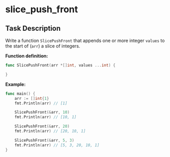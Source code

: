 # slice_push_front

## Task Description

Write a function `SlicePushFront` that appends one or more integer `values` to the start of (`arr`) a slice of integers.

**Function definition:**

```go
func SlicePushFront(arr *[]int, values ...int) {

}
```

**Example:**

```go
func main() {
    arr := []int{1}
    fmt.Println(arr) // [1]

    SlicePushFront(&arr, 10)
    fmt.Println(arr) // [10, 1]

    SlicePushFront(&arr, 20)
    fmt.Println(arr) // [20, 10, 1]

    SlicePushFront(&arr, 5, 3)
    fmt.Println(arr) // [5, 3, 20, 10, 1]
}
```
